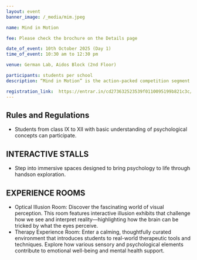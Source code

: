 ```yaml
---
layout: event
banner_image: /_media/mim.jpeg

name: Mind in Motion

fee: Please check the brochure on the Details page

date_of_event: 10th October 2025 (Day 1)
time_of_event: 10:30 am to 12:30 pm

venue: German Lab, Aidos Block (2nd Floor)

participants: students per school
description: “Mind in Motion” is the action-packed competition segment of Mind Matters, bringing psychology to life through a series of fun, fast-paced, and mentally stimulating challenges. Each round is designed to test observation, cognition, emotional intelligence, and critical thinking—putting psychological concepts into motion!

registration_link:  https://entrar.in/cd273632523539f0110095199b821c3c/onlineRegistrationConclave/3
---
```


## Rules and Regulations
- Students from class IX to XII with basic understanding of psychological concepts can participate.

## INTERACTIVE STALLS
- Step into immersive spaces designed to bring psychology to life through handson exploration.

## EXPERIENCE ROOMS
- Optical Illusion Room: Discover the fascinating world of visual perception. This room features interactive illusion exhibits that challenge how we see and interpret reality—highlighting how the brain can be tricked by what the eyes perceive.
- Therapy Experience Room: Enter a calming, thoughtfully curated environment that introduces students to real-world therapeutic tools and techniques. Explore how various sensory and psychological elements contribute to emotional well-being and mental health support.